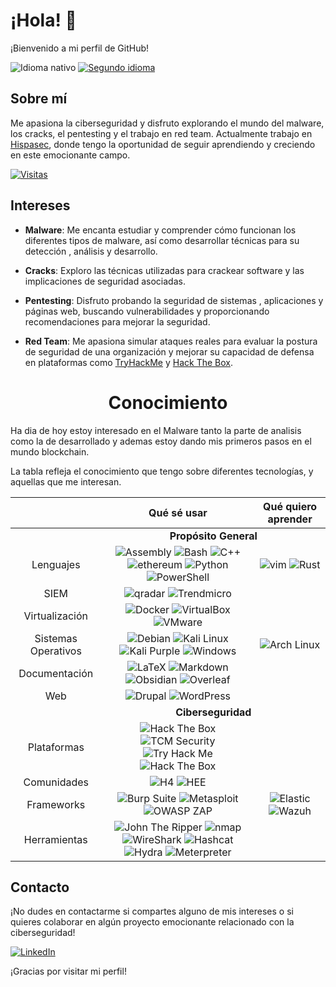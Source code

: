 # ¡Hola! 👋

¡Bienvenido a mi perfil de GitHub!

![Idioma nativo](https://img.shields.io/badge/Nat-🇪🇸-%23aaaaaa.svg?style=flat)
[![Segundo idioma](https://img.shields.io/badge/B1-🇬🇧-%23aaaaaa.svg?style=flat)](/languages/README-en.md)


## Sobre mí

Me apasiona la ciberseguridad y disfruto explorando el mundo del malware, los cracks, el pentesting y el trabajo en red team. Actualmente trabajo en [Hispasec](https://www.hispasec.com/), donde tengo la oportunidad de seguir aprendiendo y creciendo en este emocionante campo.

[![Visitas](https://komarev.com/ghpvc/?username=M4LT3REG0)](https://github.com/M4LT3REG0)


## Intereses

- **Malware**: Me encanta estudiar y comprender cómo funcionan los diferentes tipos de malware, así como desarrollar técnicas para su detección , análisis y desarrollo.
  
- **Cracks**: Exploro las técnicas utilizadas para crackear software y las implicaciones de seguridad asociadas.

- **Pentesting**: Disfruto probando la seguridad de sistemas , aplicaciones y páginas web, buscando vulnerabilidades y proporcionando recomendaciones para mejorar la seguridad.

- **Red Team**: Me apasiona simular ataques reales para evaluar la postura de seguridad de una organización y mejorar su capacidad de defensa en plataformas como [TryHackMe](https://tryhackme.com/) y [Hack The Box](https://www.hackthebox.eu/).



<div align="center">
    <h1>Conocimiento </h1>
    <div align="left">
        <p>
            Ha dia de hoy estoy interesado en el Malware tanto la parte de analisis como la de desarrollado y ademas estoy                dando mis primeros pasos en el mundo blockchain.
        </p>
        <p>
        </p>
        <p>
            La tabla refleja el conocimiento que tengo sobre diferentes tecnologías, y aquellas que me interesan.
        </p>
    </div>
    <table>
        <thead>
            <tr>
                <th></th>
                <th>Qué sé usar</th>
                <th>Qué quiero aprender</th>
            </tr>
        </thead>
        <tbody align="center">
            <tr>
                <td> <!-- Espacio vacío --> </td>
                <td colspan=2>
                    <b>Propósito General</b>
                </td>
            </tr>
            <tr>
                <td>Lenguajes</td>
                <td>
                    <img src="https://img.shields.io/badge/Assembly-%23545454.svg?style=flat&logo=assembly&logoColor=white" alt="Assembly">
                    <img src="https://img.shields.io/badge/Bash-%23121011.svg?style=flat&logo=gnu-bash&logoColor=white" alt="Bash">
                    <img src="https://img.shields.io/badge/C++-%2300599C.svg?style=flat&logo=c%2B%2B&logoColor=white" alt="C++">
                    <img src="https://img.shields.io/badge/Remmix.Ethereum-5e5086?style=flat&logo=haskell&logoColor=white" alt="ethereum">
                    <img src="https://img.shields.io/badge/Python-3670A0?style=flat&logo=python&logoColor=white" alt="Python">
                    <img src="https://img.shields.io/badge/PowerShell-%235391FE.svg?style=flat&logo=powershell&logoColor=white" alt="PowerShell">
                </td>
                <td>
                    <img src="https://img.shields.io/badge/Vim-%23FFE953.svg?style=flat&logo=nim&logoColor=black" alt="vim">
                    <img src="https://img.shields.io/badge/Rust-%23000000.svg?style=flat&logo=rust&logoColor=white" alt="Rust">
                </td>
            </tr>
            <tr>
                <td>SIEM</td>
                <td>
                    <img src="https://img.shields.io/badge/Qradar-003545?style=flat&logo=mariadb&logoColor=white" alt="qradar">
                    <img src="https://img.shields.io/badge/Trendmicro-%2300f.svg?style=flat&logo=mysql&logoColor=white" alt="Trendmicro">
                </td>
                <td>
                </td>
            </tr>
            <tr>
                <td>Virtualización</td>
                <td>
                    <img src="https://img.shields.io/badge/Docker-%230db7ed.svg?style=flat&logo=docker&logoColor=white" alt="Docker">
                    <img src="https://img.shields.io/badge/VirtualBox-%23183A61.svg?style=flat&logo=virtualbox&logoColor=white" alt="VirtualBox">
                    <img src="https://img.shields.io/badge/VMware-%23607078.svg?style=flat&logo=vmware&logoColor=white" alt="VMware">
                </td>
                <td>
                </td>
            </tr>
            <tr>
                <td>Sistemas Operativos</td>
                <td>
                    <img src="https://img.shields.io/badge/Debian-%23A81D33.svg?style=flat&logo=debian&logoColor=white" alt="Debian">
                    <img src="https://img.shields.io/badge/Kali%20Linux-%23080636.svg?style=flat&logo=kali-linux&logoColor=white" alt="Kali Linux">
                    <img src="https://img.shields.io/badge/Kali%20Purple-%23AE078C.svg?style=flat&logo=kali-linux&logoColor=white" alt="Kali Purple">
                    <img src="https://img.shields.io/badge/Windows-0078D6?style=flat&logo=windows&logoColor=white" alt="Windows">
                </td>
                <td>
                    <img src="https://img.shields.io/badge/Arch%20Linux-%231793D1.svg?style=flat&logo=arch-linux&logoColor=white" alt="Arch Linux">
                </td>
            </tr>
            <tr>
                <td>Documentación</td>
                <td>
                    <img src="https://img.shields.io/badge/Latex-%23008080.svg?style=flat&logo=latex&logoColor=white" alt="LaTeX">
                    <img src="https://img.shields.io/badge/Markdown-%23151515.svg?style=flat&logo=markdown&logoColor=white" alt="Markdown">
                    <img src="https://img.shields.io/badge/Obsidian-%23483699.svg?style=flat&logo=obsidian&logoColor=white" alt="Obsidian">
                    <img src="https://img.shields.io/badge/Overleaf-%2347A141.svg?style=flat&logo=overleaf&logoColor=white" alt="Overleaf">
                </td>
                <td>
                </td>
            </tr>
            <tr>
                <td>Web</td>
                <td>
                    <img src="https://img.shields.io/badge/Drupal-%230678BE.svg?style=flat&logo=drupal&logoColor=white" alt="Drupal">
                    <img src="https://img.shields.io/badge/WordPress-%2321759B.svg?style=flat&logo=wordpress&logoColor=white" alt="WordPress">
                </td>
                <td>
                </td>
            </tr>
            <tr>
                <td> <!-- Vacío --> </td>
                <td colspan=2>
                    <b>Ciberseguridad</b>
                </td>
            </tr>
            <tr>
                <td>Plataformas</td>
                <td>
                    <img src="https://img.shields.io/badge/HTB%20Academy-%23111927.svg?style=flat&logo=hackthebox&logoColor=9FEF00" alt="Hack The Box">
                    <img src="https://img.shields.io/badge/TCM%20Security-%23D8265B.svg?style=flat&logo=tcm-security&logoColor=white" alt="TCM Security">
                    <img src="https://img.shields.io/badge/TryHackme-%23FFFFFF.svg?style=flat&logo=tryhackme&logoColor=C11111" alt="Try Hack Me">
                    <img src="https://img.shields.io/badge/Hack%20The%20Box-%23111927.svg?style=flat&logo=hackthebox&logoColor=9FEF00" alt="Hack The Box">                    
                </td>
                <td>
                </td>
            </tr>
            <tr>
                <td>Comunidades</td>
                <td>
                    <img src="https://img.shields.io/badge/H4ckingPro-%23F40003.svg?style=flat" alt="H4">
                    <img src="https://img.shields.io/badge/Hacking%20Ético%20Español-%235582A9.svg?style=flat&logoColor=white" alt="HEE">
                </td>
                <td>
                </td>
            </tr>
            <tr>
                <td>Frameworks</td>
                <td>
                    <img src="https://img.shields.io/badge/Burp%20Suite-%23FF6633.svg?style=flat&logo=burp-suite&logoColor=black" alt="Burp Suite">
                    <img src="https://img.shields.io/badge/Metasploit-%232596CD.svg?style=flat&logo=metasploit&logoColor=white" alt="Metasploit">
                    <img src="https://img.shields.io/badge/OWASP%20ZAP-%2300549E.svg?style=flat&logo=owasp-zap&logoColor=white" alt="OWASP ZAP">
                </td>
                <td>
                    <img src="https://img.shields.io/badge/Elastic-%232980B9.svg?style=flat&logo=zeek&logoColor=black" alt="Elastic">
                    <img src="https://img.shields.io/badge/Wazuh-%233AABE6.svg?style=flat&logo=wazuh&logoColor=white" alt="Wazuh">
                </td>
            </tr>
            <tr>
                <td>Herramientas</td>
                <td>
                    <img src="https://img.shields.io/badge/John%20The%20Ripper-%23BA1515.svg?style=flat&logo=john-the-ripper&logoColor=black" alt="John The Ripper">
                    <img src="https://img.shields.io/badge/nmap-%23D0ECF4.svg?style=flat&logo=nmap&logoColor=white" alt="nmap">
                    <img src="https://img.shields.io/badge/WireShark-%231679A7.svg?style=flat&logo=wireshark&logoColor=white" alt="WireShark">
                    <img src="https://img.shields.io/badge/YARA-%233E3E41.svg?style=flat&logo=hashcat&logoColor=white" alt="Hashcat">
                    <img src="https://img.shields.io/badge/Hydra-%23168F78.svg?style=flat&logo=hydra&logoColor=white" alt="Hydra">
                    <img src="https://img.shields.io/badge/Meterpreter-%232596CD.svg?style=flat&logo=meterpreter&logoColor=white" alt="Meterpreter">                    
                </td>
                <td>
                </td>
            </tr>
        </tbody>
    </table>
</div>



## Contacto

¡No dudes en contactarme si compartes alguno de mis intereses o si quieres colaborar en algún proyecto emocionante relacionado con la ciberseguridad!

[![LinkedIn](https://img.shields.io/badge/-LinkedIn-blue?style=flat-square&logo=linkedin&logoColor=white)](https://www.linkedin.com/in/antonio-g%C3%B3mez-dom%C3%ADnguez-2146ab232/)

¡Gracias por visitar mi perfil!
